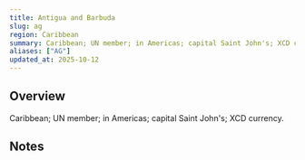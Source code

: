 ```yaml
---
title: Antigua and Barbuda
slug: ag
region: Caribbean
summary: Caribbean; UN member; in Americas; capital Saint John's; XCD currency.
aliases: ["AG"]
updated_at: 2025-10-12
---
```


## Overview

Caribbean; UN member; in Americas; capital Saint John's; XCD currency.

## Notes

<!-- Add your first note below -->

